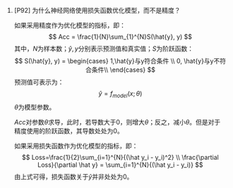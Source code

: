 1. [P92] 为什么神经网络使用损失函数优化模型，而不是精度？

   如果采用精度作为优化模型的指标，即：
   $$
   Acc = \frac{1}{N}\sum_{1}^{N}S(\hat{y}, y)
   $$
   其中，$N$为样本数；$\hat{y}, y$分别表示预测值和真实值；$S$为阶跃函数：
   $$
   S(\hat{y}, y) = \begin{cases}
   1,\hat{y}与y符合条件 \\
   0, \hat{y}与y不符合条件\\
   \end{cases}
   $$
   预测值可表示为：
   $$
   \hat{y} = f_{model}(x;\theta)
   $$
   $\theta$为模型参数。

   $Acc$对参数$\theta$求导，此时，若导数大于0，则增大$\theta$；反之，减小$\theta$。但是对于精度使用的阶跃函数，其导数处处为0。
   
   如果采用损失函数作为优化模型的指标，即：
   $$
   Loss=\frac{1}{2}\sum_{i=1}^{N}{(\hat y_i - y_i)^2} \\
   \frac{\partial Loss}{\partial \hat y} = \sum_{i=1}^{N}{(\hat y_i - y_i)}
   $$
   由上式可得，损失函数关于$\hat y$并非处处为0。

